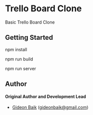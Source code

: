 # Trello Board Clone

Basic Trello Board Clone

## Getting Started
npm install

npm run build

npm run server

## Author

#### Original Author and Development Lead

- [Gideon Baik](https://github.com/gbaik) (gideonbaik@gmail.com)